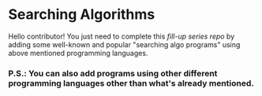 # Searching Algorithms
Hello contributor! You just need to complete this _fill-up series repo_ by adding some well-known and popular "searching algo programs" using above mentioned programming languages.

### P.S.: You can also add programs using other different programming languages other than what's already mentioned.